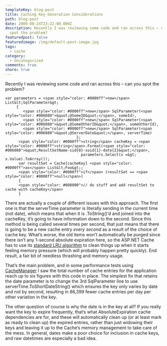 ```yaml
---
templateKey: blog-post
title: Caching Key Generation Considerations
path: blog-post
date: 2009-08-24T23:22:00.000Z
description: Recently I was reviewing some code and ran across this – can you
  spot the problem?
featuredpost: false
featuredimage: /img/default-post-image.jpg
tags:
  - cache
category:
  - Uncategorized
comments: true
share: true
---
```

Recently I was reviewing some code and ran across this – can you spot the problem?

```
var parameters = <span style="color: #0000ff">new</span> List&lt;SqlParameter&gt;
     {
        <span style="color: #0000ff">new</span> SqlParameter(<span style="color: #006080">&quot;@SomeID&quot;</span>, someId), 
        <span style="color: #0000ff">new</span> SqlParameter(<span style="color: #006080">&quot;@SomeOtherID&quot;</span>, someOtherId), 
        <span style="color: #0000ff">new</span> SqlParameter(<span style="color: #006080">&quot;@ServerDate&quot;</span>, serverTime)
                                };
      <span style="color: #0000ff">string</span> cacheKey = <span style="color: #0000ff">string</span>.Format(<span style="color: #006080">&quot;ResultSetName-sid{0}-soid{1}-date{2}&quot;</span>,
                                  parameters.Select(x =&gt; x.Value).ToArray()); 
      var resultSet = Cache[cacheKey] <span style="color: #0000ff">as</span> List&lt;Foo&gt;;
      <span style="color: #0000ff">if</span> (resultSet == <span style="color: #0000ff">null</span>)
      {
      <span style="color: #008000">// do stuff and add resultSet to cache with cacheKey</span>
      }
```

There are actually a couple of different issues with this approach. The first one is that the serverTime parameter is literally sending in the current time (not date), which means that when it is .ToString()’d and joined into the cacheKey, it’s going to have information down to the second. Since this method is being called several times per second, that just means that there is going to be a new cache entry *every second* as a result of the choice of cache key. What’s worse, the old items won’t automatically be purged since there isn’t any 1-second absolute expiration here, so the ASP.NET Cache has to use its [standard LRU algorithm](http://en.wikipedia.org/wiki/Cache_algorithms) to clean things up when it starts feeling memory pressure (which will probably happen pretty quickly). End result, a fair bit of needless thrashing and memory usage.

That’s the main problem, and in some performance tests using [CacheManager](http://aspalliance.com/cachemanager) I saw the total number of cache entries for the application reach up to six figures with this code in place. The simplest fix that retains the date parameter is to change the 3rd SqlParameter line to use serverTime.ToShortDateString() which ensures the key only varies by date and not by second, resulting in 86,399 fewer cache entries per day per other variation in the key.

The other question of course is why the date is in the key at all? If you really want the key to expire frequently, that’s what AbsoluteExpiration cache dependencies are for, and these will automatically clean up (or at least mark as ready to clean up) the expired entries, rather than just widowing their keys and leaving it up to the Cache’s memory management to take care of the mess. In general, dates make a poor choice for inclusion in cache keys, and raw datetimes are especially a bad idea.